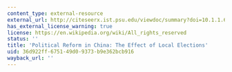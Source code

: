 ```yaml
---
content_type: external-resource
external_url: http://citeseerx.ist.psu.edu/viewdoc/summary?doi=10.1.1.649.494
has_external_license_warning: true
license: https://en.wikipedia.org/wiki/All_rights_reserved
status: ''
title: 'Political Reform in China: The Effect of Local Elections'
uid: 36d922ff-6751-49d0-9373-b9e362bcb916
wayback_url: ''
---
```

